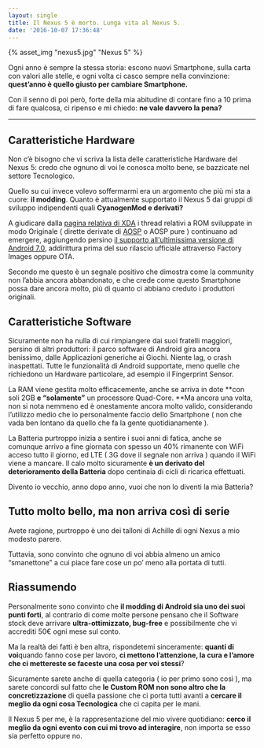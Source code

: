 ```yaml
---
layout: single
title: Il Nexus 5 è morto. Lunga vita al Nexus 5.
date: '2016-10-07 17:36:48'
---
```


{% asset_img "nexus5.jpg" "Nexus 5" %}

Ogni anno è sempre la stessa storia: escono nuovi Smartphone, sulla carta con valori alle stelle, e ogni volta ci casco sempre nella convinzione: **quest’anno è quello giusto per cambiare Smartphone.**

Con il senno di poi però, forte della mia abitudine di contare fino a 10 prima di fare qualcosa, ci ripenso e mi chiedo: **ne vale davvero la pena?**

------

## **Caratteristiche Hardware**

Non c’è bisogno che vi scriva la lista delle caratteristiche Hardware del Nexus 5: credo che ognuno di voi le conosca molto bene, se bazzicate nel settore Tecnologico.

Quello su cui invece volevo soffermarmi era un argomento che più mi sta a cuore: **il modding**. Quanto è attualmente supportato il Nexus 5 dai gruppi di sviluppo indipendenti quali **CyanogenMod e derivati?**

A giudicare dalla [pagina relativa di XDA](http://forum.xda-developers.com/google-nexus-5) i thread relativi a ROM sviluppate in modo Originale ( dirette derivate di [AOSP](https://source.android.com/) o AOSP pure ) continuano ad emergere, aggiungendo persino [il supporto all'ultimissima versione di Android 7.0](http://forum.xda-developers.com/google-nexus-5/general/rom-cyanogenmod-14-nexus-5-t3447049), addirittura prima del suo rilascio ufficiale attraverso Factory Images oppure OTA.

Secondo me questo è un segnale positivo che dimostra come la community non l’abbia ancora abbandonato, e che crede come questo Smartphone possa dare ancora molto, più di quanto ci abbiano creduto i produttori originali.

## Caratteristiche Software

Sicuramente non ha nulla di cui rimpiangere dai suoi fratelli maggiori, persino di altri produttori: il parco software di Android gira ancora benissimo, dalle Applicazioni generiche ai Giochi. Niente lag, o crash inaspettati. Tutte le funzionalità di Android supportate, meno quelle che richiedono un Hardware particolare, ad esempio il Fingerprint Sensor.

La RAM viene gestita molto efficacemente, anche se arriva in dote **con soli 2GB **e “solamente”** un processore Quad-Core. **Ma ancora una volta, non si nota nemmeno ed è onestamente ancora molto valido, considerando l’utilizzo medio che io personalmente faccio dello Smartphone ( non che vada ben lontano da quello che fa la gente quotidianamente ).

La Batteria purtroppo inizia a sentire i suoi anni di fatica, anche se comunque arrivo a fine giornata con spesso un 40% rimanente con WiFi acceso tutto il giorno, ed LTE ( 3G dove il segnale non arriva ) quando il WiFi viene a mancare. Il calo molto sicuramente **è un derivato del deterioramento della Batteria** dopo centinaia di cicli di ricarica effettuati.

Divento io vecchio, anno dopo anno, vuoi che non lo diventi la mia Batteria?

## Tutto molto bello, ma non arriva così di serie

Avete ragione, purtroppo è uno dei talloni di Achille di ogni Nexus a mio modesto parere.

Tuttavia, sono convinto che ognuno di voi abbia almeno un amico “smanettone” a cui piace fare cose un po’ meno alla portata di tutti.

## Riassumendo

Personalmente sono convinto che **il modding di Android sia uno dei suoi punti forti**, al contrario di come molte persone pensano che il Software stock deve arrivare **ultra-ottimizzato, bug-free** e possibilmente che vi accrediti 50€ ogni mese sul conto.

Ma la realtà dei fatti è ben altra, rispondetemi sinceramente: **quanti di voi**quando fanno cose per lavoro, **ci mettono l’attenzione, la cura e l’amore che ci mettereste se faceste una cosa per voi stessi**?

Sicuramente sarete anche di quella categoria ( io per primo sono così ), ma sarete concordi sul fatto che **le Custom ROM non sono altro che la concretizzazione** di quella passione che ci porta tutti avanti a **cercare il meglio da ogni cosa Tecnologica** che ci capita per le mani.

Il Nexus 5 per me, è la rappresentazione del mio vivere quotidiano: **cerco il meglio da ogni evento con cui mi trovo ad interagire**, non importa se esso sia perfetto oppure no.